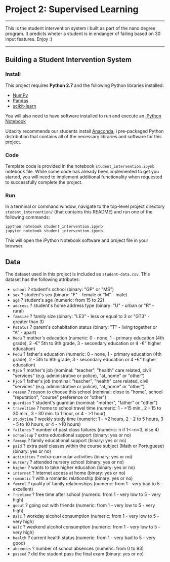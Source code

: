 # Project 2: Supervised Learning
**************************************************************************************************************
This is the student intervention system i built as part of the nano degree program. It predicts wheter a student is in endanger of failing based on 30 input features. Enjoy :)
*****************************************************************************************************************
## Building a Student Intervention System

### Install

This project requires **Python 2.7** and the following Python libraries installed:

- [NumPy](http://www.numpy.org/)
- [Pandas](http://pandas.pydata.org)
- [scikit-learn](http://scikit-learn.org/stable/)

You will also need to have software installed to run and execute an [iPython Notebook](http://ipython.org/notebook.html)

Udacity recommends our students install [Anaconda](https://www.continuum.io/downloads), i pre-packaged Python distribution that contains all of the necessary libraries and software for this project. 

### Code

Template code is provided in the notebook `student_intervention.ipynb` notebook file. While some code has already been implemented to get you started, you will need to implement additional functionality when requested to successfully complete the project.

### Run

In a terminal or command window, navigate to the top-level project directory `student_intervention/` (that contains this README) and run one of the following commands:

```ipython notebook student_intervention.ipynb```  
```jupyter notebook student_intervention.ipynb```

This will open the iPython Notebook software and project file in your browser.

## Data

The dataset used in this project is included as `student-data.csv`. This dataset has the following attributes:

- `school` ? student's school (binary: "GP" or "MS")
- `sex` ? student's sex (binary: "F" - female or "M" - male)
- `age` ? student's age (numeric: from 15 to 22)
- `address` ? student's home address type (binary: "U" - urban or "R" - rural)
- `famsize` ? family size (binary: "LE3" - less or equal to 3 or "GT3" - greater than 3)
- `Pstatus` ? parent's cohabitation status (binary: "T" - living together or "A" - apart)
- `Medu` ? mother's education (numeric: 0 - none,  1 - primary education (4th grade), 2 -€“ 5th to 9th grade, 3 - secondary education or 4 -€“ higher education)
- `Fedu` ? father's education (numeric: 0 - none,  1 - primary education (4th grade), 2 - 5th to 9th grade, 3 - secondary education or 4 -€“ higher education)
- `Mjob` ? mother's job (nominal: "teacher", "health" care related, civil "services" (e.g. administrative or police), "at_home" or "other")
- `Fjob` ? father's job (nominal: "teacher", "health" care related, civil "services" (e.g. administrative or police), "at_home" or "other")
- `reason` ? reason to choose this school (nominal: close to "home", school "reputation", "course" preference or "other")
- `guardian` ? student's guardian (nominal: "mother", "father" or "other")
- `traveltime` ? home to school travel time (numeric: 1 - <15 min., 2 - 15 to 30 min., 3 - 30 min. to 1 hour, or 4 - >1 hour)
- `studytime` ? weekly study time (numeric: 1 - <2 hours, 2 - 2 to 5 hours, 3 - 5 to 10 hours, or 4 - >10 hours)
- `failures` ? number of past class failures (numeric: n if 1<=n<3, else 4)
- `schoolsup` ? extra educational support (binary: yes or no)
- `famsup` ? family educational support (binary: yes or no)
- `paid` ? extra paid classes within the course subject (Math or Portuguese) (binary: yes or no)
- `activities` ? extra-curricular activities (binary: yes or no)
- `nursery` ? attended nursery school (binary: yes or no)
- `higher` ? wants to take higher education (binary: yes or no)
- `internet` ? Internet access at home (binary: yes or no)
- `romantic` ? with a romantic relationship (binary: yes or no)
- `famrel` ? quality of family relationships (numeric: from 1 - very bad to 5 - excellent)
- `freetime` ? free time after school (numeric: from 1 - very low to 5 - very high)
- `goout` ? going out with friends (numeric: from 1 - very low to 5 - very high)
- `Dalc` ? workday alcohol consumption (numeric: from 1 - very low to 5 - very high)
- `Walc` ? weekend alcohol consumption (numeric: from 1 - very low to 5 - very high)
- `health` ? current health status (numeric: from 1 - very bad to 5 - very good)
- `absences` ? number of school absences (numeric: from 0 to 93)
- `passed` ? did the student pass the final exam (binary: yes or no)
